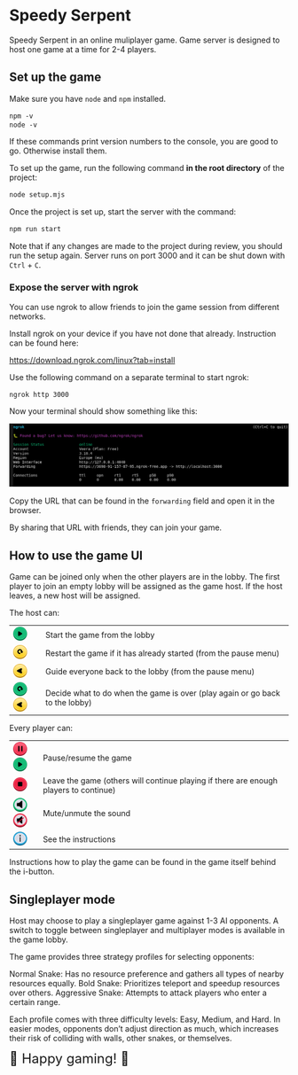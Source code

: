 # Speedy Serpent

Speedy Serpent in an online muliplayer game. Game server is designed to host one game at a time for 2-4 players.

## Set up the game

Make sure you have `node` and `npm` installed.

```
npm -v
node -v
```

If these commands print version numbers to the console, you are good to go. Otherwise install them.

To set up the game, run the following command **in the root directory** of the project:

```sh
node setup.mjs
```

Once the project is set up, start the server with the command:

```sh
npm run start
```

Note that if any changes are made to the project during review, you should run the setup again.
Server runs on port 3000 and it can be shut down with `Ctrl` + `C`.

### Expose the server with ngrok

You can use ngrok to allow friends to join the game session from different networks.

Install ngrok on your device if you have not done that already. Instruction can be found here:

https://download.ngrok.com/linux?tab=install

Use the following command on a separate terminal to start ngrok:

```
ngrok http 3000
```

Now your terminal should show something like this:

![ngrok](image.png)

Copy the URL that can be found in the `forwarding` field and open it in the browser.

By sharing that URL with friends, they can join your game.

## How to use the game UI

Game can be joined only when the other players are in the lobby. The first player to join an empty lobby will be assigned as the game host.
If the host leaves, a new host will be assigned.

The host can:

<table>
  <tr>
    <td><img src="frontend/public/images/buttons/playButton.png" alt="play button" width="25"></td>
    <td>Start the game from the lobby</td>
  </tr>
  <tr>
    <td><img src="frontend/public/images/buttons/restartButton.png" alt="restart button" width="25"></td>
    <td>Restart the game if it has already started (from the pause menu)</td>
  </tr>
  <tr>
    <td><img src="frontend/public/images/buttons/toLobby.png" alt="lobby button" width="25"></td>
    <td>Guide everyone back to the lobby (from the pause menu)</td>
  </tr>
  <tr>
    <td><img src="frontend/public/images/buttons/playAgainButton.png" alt="play again button" width="25"> <img src="frontend/public/images/buttons/toLobby.png" alt="lobby button" width="25"></td>
    <td>Decide what to do when the game is over (play again or go back to the lobby)</td>
  </tr>
</table>

Every player can:

<table>
  <tr>
    <td><img src="frontend/public/images/buttons/pause.png" alt="pause button" width="25"> <img src="frontend/public/images/buttons/playButton.png" alt="play button" width="25"></td>
    <td>Pause/resume the game</td>
  </tr>
  <tr>
    <td><img src="frontend/public/images/buttons/stopButton.png" alt="quit button" width="25"></td>
    <td>Leave the game (others will continue playing if there are enough players to continue)</td>
  </tr>
  <tr>
    <td><img src="frontend/public/images/buttons/audioOn.png" alt="unmuted button" width="25"> <img src="frontend/public/images/buttons/audioMuted.png" alt="muted button" width="25"></td>
    <td>Mute/unmute the sound</td>
  </tr>
  <tr>
    <td><img src="frontend/public/images/buttons/infoButton.png" alt="info button" width="25"></td>
    <td>See the instructions</td>
  </tr>
</table>

Instructions how to play the game can be found in the game itself behind the i-button.

## Singleplayer mode

Host may choose to play a singleplayer game against 1-3 AI opponents. A switch to toggle between singleplayer and multiplayer modes is available in the game lobby.

The game provides three strategy profiles for selecting opponents:

Normal Snake: Has no resource preference and gathers all types of nearby resources equally.
Bold Snake: Prioritizes teleport and speedup resources over others.
Aggressive Snake: Attempts to attack players who enter a certain range.

Each profile comes with three difficulty levels: Easy, Medium, and Hard. In easier modes, opponents don’t adjust direction as much, which increases their risk of colliding with walls, other snakes, or themselves.

<span style="font-size: 24px;">🐍 Happy gaming! 🐍</span>

